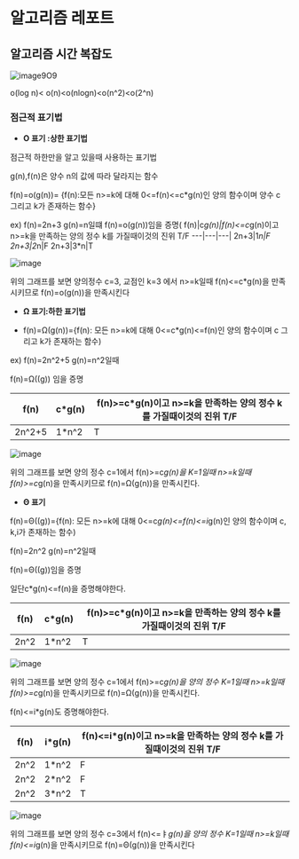 # 알고리즘 레포트


## 알고리즘 시간 복잡도
![image](https://user-images.githubusercontent.com/100903674/158020725-84b87c9a-edad-41e6-8a0e-03edbd0f9889.png)9O9

o(log n)< o(n)<o(nlogn)<o(n^2)<o(2^n)
### 점근적 표기법

* **O 표기 :상한 표기법**

점근적 하한만을 알고 있을때 사용하는 표기법

g(n),f(n)은 양수 n의 값에 따라 달라지는 함수

f(n)=o(g(n))= {f(n):모든 n>=k에 대해 0<=f(n)<=c*g(n)인 양의 함수이며 양수 c 그리고 k가 존재하는 함수}


ex) f(n)=2n+3 g(n)=n일떄
f(n)=o(g(n))임을 증명(
f(n)|c*g(n)|f(n)<=c*g(n)이고 n>=k을 만족하는 양의 정수 k를 가질때이것의 진위 T/F
---|---|---|
2n+3|1*n|F
2n+3|2*n|F
2n+3|3*n|T

![image](https://user-images.githubusercontent.com/100903674/158021978-7c26edd8-8684-4f94-9da7-766157fb0bb5.png)


위의 그래프를 보면 양의정수 c=3, 교점인 k=3 에서 n>=k일때 f(n)<=c*g(n)을 만족시키므로 f(n)=o(g(n))을 만족시킨다


* **Ω 표기:하한 표기법**

* f(n)=Ω(g(n))={f(n): 모든 n>=k에 대해 0<=c*g(n)<=f(n)인 양의 함수이며 c 그리고 k가 존재하는 함수)

ex) f(n)=2n^2+5 g(n)=n^2일때 

f(n)=Ω((g)) 임을 증명

f(n)|c*g(n)|f(n)>=c*g(n)이고 n>=k을 만족하는 양의 정수 k를 가질때이것의 진위 T/F
---|---|---|
2n^2+5|1*n^2|T

![image](https://user-images.githubusercontent.com/100903674/158022517-2986dde4-16ec-4bc9-8536-9b89dd60bd83.png)

위의 그래프를 보면 양의 정수 c=1에서 f(n)>=c*g(n)을 K=1일때 n>=k일때 f(n)>=c*g(n)을 만족시키므로 f(n)=Ω(g(n))을 만족시킨다.
* **Θ 표기**

f(n)=Θ((g))={f(n): 모든 n>=k에 대해 0<=c*g(n)<=f(n)<=i*g(n)인 양의 함수이며 c, k,i가 존재하는 함수)

f(n)=2n^2 g(n)=n^2일때

f(n)=Θ((g))임을 증명

일단c*g(n)<=f(n)을 증명해야한다.

f(n)|c*g(n)|f(n)>=c*g(n)이고 n>=k을 만족하는 양의 정수 k를 가질때이것의 진위 T/F
---|---|---|
2n^2|1*n^2|T

![image](https://user-images.githubusercontent.com/100903674/158025435-af153be7-6333-45ef-9f59-51a5d670136f.png)


위의 그래프를 보면 양의 정수 c=1에서 f(n)>=c*g(n)을 양의 정수 K=1일때 n>=k일때 f(n)>=c*g(n)을 만족시키므로 f(n)=Ω(g(n))을 만족시킨다.



f(n)<=i*g(n)도 증명해야한다.




f(n)|i*g(n)|f(n)<=i*g(n)이고 n>=k을 만족하는 양의 정수 k를 가질때이것의 진위 T/F
---|---|---|
2n^2|1*n^2|F
2n^2|2*n^2|F
2n^2|3*n^2|T

![image](https://user-images.githubusercontent.com/100903674/158025315-968d0304-3c7c-4216-914e-260b6f2b129a.png)

위의 그래프를 보면 양의 정수 c=3에서 f(n)<=ㅑ*g(n)을 양의 정수 K=1일때 n>=k일때 f(n)<=i*g(n)을 만족시키므로 f(n)=Θ(g(n))을 만족시킨다

